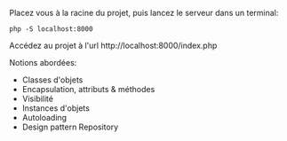 Placez vous à la racine du projet, puis lancez le serveur dans un terminal:

```php -S localhost:8000```

Accédez au projet à l'url http://localhost:8000/index.php


Notions abordées:

- Classes d'objets
- Encapsulation, attributs & méthodes
- Visibilité
- Instances d'objets
- Autoloading
- Design pattern Repository 